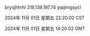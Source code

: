brysjhhrhl 219.139.197.74 yqqlmgsycl

2024年 11月 01日 星期五 22:20:02 CST

2024年 11月 01日 星期五 14:20:02 GMT
